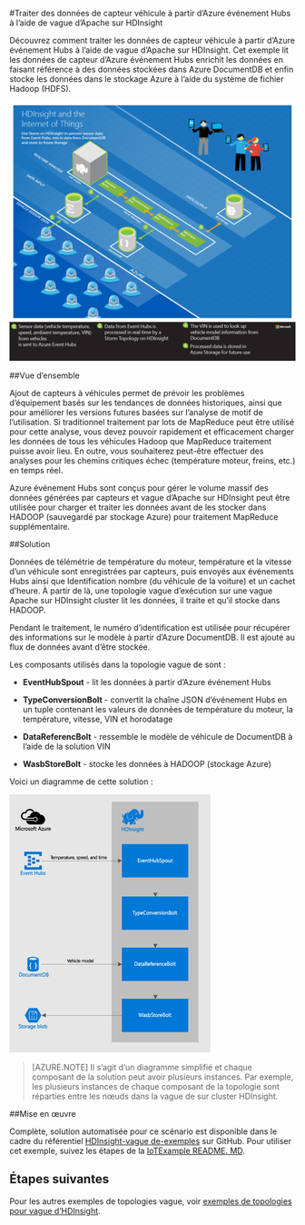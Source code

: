 <properties
 pageTitle="Traiter les données de capteur véhicule avec vague d’Apache sur HDInsight | Microsoft Azure"
 description="Découvrez comment traiter les données de capteur véhicule de Hubs événement à l’aide de vague d’Apache sur HDInsight. Ajouter des données de modèle à partir de DocumentDB et stocker la sortie au stockage."
 services="hdinsight,documentdb,notification-hubs"
 documentationCenter=""
 authors="Blackmist"
 manager="jhubbard"
 editor="cgronlun"/>

<tags
ms.service="hdinsight"
ms.devlang="java"
ms.topic="article"
ms.tgt_pltfrm="na"
ms.workload="big-data"
ms.date="08/23/2016"
ms.author="larryfr"/>

#<a name="process-vehicle-sensor-data-from-azure-event-hubs-using-apache-storm-on-hdinsight"></a>Traiter des données de capteur véhicule à partir d’Azure événement Hubs à l’aide de vague d’Apache sur HDInsight

Découvrez comment traiter les données de capteur véhicule à partir d’Azure événement Hubs à l’aide de vague d’Apache sur HDInsight. Cet exemple lit les données de capteur d’Azure événement Hubs enrichit les données en faisant référence à des données stockées dans Azure DocumentDB et enfin stocke les données dans le stockage Azure à l’aide du système de fichier Hadoop (HDFS).

![HDInsight et le diagramme d’architecture Internet des objets (IoT)](./media/hdinsight-storm-iot-eventhub-documentdb/iot.png)

##<a name="overview"></a>Vue d’ensemble

Ajout de capteurs à véhicules permet de prévoir les problèmes d’équipement basés sur les tendances de données historiques, ainsi que pour améliorer les versions futures basées sur l’analyse de motif de l’utilisation. Si traditionnel traitement par lots de MapReduce peut être utilisé pour cette analyse, vous devez pouvoir rapidement et efficacement charger les données de tous les véhicules Hadoop que MapReduce traitement puisse avoir lieu. En outre, vous souhaiterez peut-être effectuer des analyses pour les chemins critiques échec (température moteur, freins, etc.) en temps réel.

Azure événement Hubs sont conçus pour gérer le volume massif des données générées par capteurs et vague d’Apache sur HDInsight peut être utilisée pour charger et traiter les données avant de les stocker dans HADOOP (sauvegardé par stockage Azure) pour traitement MapReduce supplémentaire.

##<a name="solution"></a>Solution

Données de télémétrie de température du moteur, température et la vitesse d’un véhicule sont enregistrées par capteurs, puis envoyés aux événements Hubs ainsi que Identification nombre (du véhicule de la voiture) et un cachet d’heure. À partir de là, une topologie vague d’exécution sur une vague Apache sur HDInsight cluster lit les données, il traite et qu’il stocke dans HADOOP.

Pendant le traitement, le numéro d’identification est utilisée pour récupérer des informations sur le modèle à partir d’Azure DocumentDB. Il est ajouté au flux de données avant d’être stockée.

Les composants utilisés dans la topologie vague de sont :

* **EventHubSpout** - lit les données à partir d’Azure événement Hubs

* **TypeConversionBolt** - convertit la chaîne JSON d’événement Hubs en un tuple contenant les valeurs de données de température du moteur, la température, vitesse, VIN et horodatage

* **DataReferencBolt** - ressemble le modèle de véhicule de DocumentDB à l’aide de la solution VIN

* **WasbStoreBolt** - stocke les données à HADOOP (stockage Azure)

Voici un diagramme de cette solution :

![topologie vague](./media/hdinsight-storm-iot-eventhub-documentdb/iottopology.png)

> [AZURE.NOTE] Il s’agit d’un diagramme simplifié et chaque composant de la solution peut avoir plusieurs instances. Par exemple, les plusieurs instances de chaque composant de la topologie sont réparties entre les nœuds dans la vague de sur cluster HDInsight.

##<a name="implementation"></a>Mise en œuvre

Complète, solution automatisée pour ce scénario est disponible dans le cadre du référentiel [HDInsight-vague de-exemples](https://github.com/hdinsight/hdinsight-storm-examples) sur GitHub. Pour utiliser cet exemple, suivez les étapes de la [IoTExample README. MD](https://github.com/hdinsight/hdinsight-storm-examples/blob/master/IotExample/README.md).

## <a name="next-steps"></a>Étapes suivantes

Pour les autres exemples de topologies vague, voir [exemples de topologies pour vague d’HDInsight](hdinsight-storm-example-topology.md).
